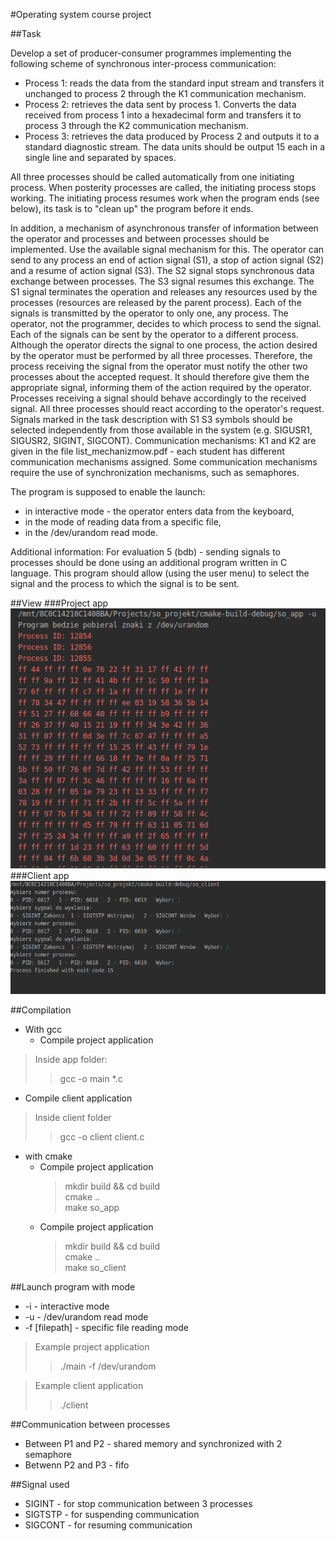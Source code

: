 #Operating system course project

##Task

Develop a set of producer-consumer programmes implementing the following scheme of synchronous inter-process communication:
* Process 1: reads the data from the standard input stream and transfers it unchanged to process 2 through the K1 communication mechanism.
* Process 2: retrieves the data sent by process 1. Converts the data received from process 1 into a hexadecimal form and transfers it to process 3 through the K2 communication mechanism.
* Process 3: retrieves the data produced by Process 2 and outputs it to a standard diagnostic stream. The data units should be output 15 each in a single line and separated by spaces.

All three processes should be called automatically from one initiating process. When posterity processes are called, the initiating process stops working. The initiating process resumes work when the program ends (see below), its task is to "clean up" the program before it ends.

In addition, a mechanism of asynchronous transfer of information between the operator and processes and between processes should be implemented. Use the available signal mechanism for this.
The operator can send to any process an end of action signal (S1), a stop of action signal (S2) and a resume of action signal (S3). The S2 signal stops synchronous data exchange between processes. The S3 signal resumes this exchange. The S1 signal terminates the operation and releases any resources used by the processes (resources are released by the parent process).
Each of the signals is transmitted by the operator to only one, any process. The operator, not the programmer, decides to which process to send the signal. Each of the signals can be sent by the operator to a different process. Although the operator directs the signal to one process, the action desired by the operator must be performed by all three processes. Therefore, the process receiving the signal from the operator must notify the other two processes about the accepted request. It should therefore give them the appropriate signal, informing them of the action required by the operator. Processes receiving a signal should behave accordingly to the received signal. All three processes should react according to the operator's request.
Signals marked in the task description with S1 S3 symbols should be selected independently from those available in the system (e.g. SIGUSR1, SIGUSR2, SIGINT, SIGCONT).
Communication mechanisms: K1 and K2 are given in the file list_mechanizmow.pdf - each student has different communication mechanisms assigned.
Some communication mechanisms require the use of synchronization mechanisms, such as semaphores. 

The program is supposed to enable the launch:
*  in interactive mode - the operator enters data from the keyboard,
*  in the mode of reading data from a specific file,
*  in the /dev/urandom read mode.
    
Additional information:
For evaluation 5 (bdb) - sending signals to processes should be done using an additional program written in C language. 
This program should allow (using the user menu) to select the signal and the process to which the signal is to be sent.

##View
###Project app
![project_app](./image/project_app.png)
###Client app
![clinet app](./image/client_app.png)

##Compilation
* With gcc
    * Compile project application
>Inside app folder:
>>gcc -o main *.c

   * Compile client application
>Inside client folder
>>gcc -o client client.c

* with cmake
    * Compile project application
        > mkdir build && cd build <br>
          cmake .. <br>
          make so_app
    * Compile project application
        > mkdir build && cd build <br>
          cmake .. <br>
          make so_client
    
##Launch program  with mode
* -i - interactive mode
* -u - /dev/urandom read mode
* -f [filepath] - specific file reading mode

>Example project application
>>./main -f /dev/urandom

>Example client application
>>./client 

##Communication between processes

* Between P1 and P2 - shared memory and synchronized with 2 semaphore
* Betwenn P2 and P3 - fifo

##Signal used

* SIGINT - for stop communication between 3 processes
* SIGTSTP - for suspending communication
* SIGCONT - for resuming communication



